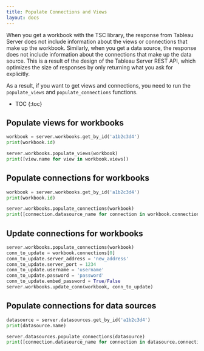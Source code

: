 ```yaml
---
title: Populate Connections and Views
layout: docs
---
```


When you get a workbook with the TSC library, the response from Tableau Server does not include information about the
views or connections that make up the workbook. Similarly, when you get a data source, the response does not include
information about the connections that make up the data source. This is a result of the design of the Tableau Server
REST API, which optimizes the size of responses by only returning what you ask for explicitly.

As a result, if you want to get views and connections, you need to run the `populate_views` and `populate_connections`
functions.

* TOC
{:toc}

## Populate views for workbooks

```py
workbook = server.workbooks.get_by_id('a1b2c3d4')
print(workbook.id)

server.workbooks.populate_views(workbook)
print([view.name for view in workbook.views])
```

## Populate connections for workbooks

```py
workbook = server.workbooks.get_by_id('a1b2c3d4')
print(workbook.id)

server.workbooks.populate_connections(workbook)
print([connection.datasource_name for connection in workbook.connections])
```

## Update connections for workbooks

```py
server.workbooks.populate_connections(workbook)
conn_to_update = workbook.connections[0]
conn_to_update.server_address = 'new_address'
conn_to_update.server_port = 1234
conn_to_update.username = 'username'
conn_to_update.password = 'password'
conn_to_update.embed_password = True/False
server.workbooks.update_conn(workbook, conn_to_update)
```

## Populate connections for data sources

```py
datasource = server.datasources.get_by_id('a1b2c3d4')
print(datasource.name)

server.datasources.populate_connections(datasource)
print([connection.datasource_name for connection in datasource.connections])
```
